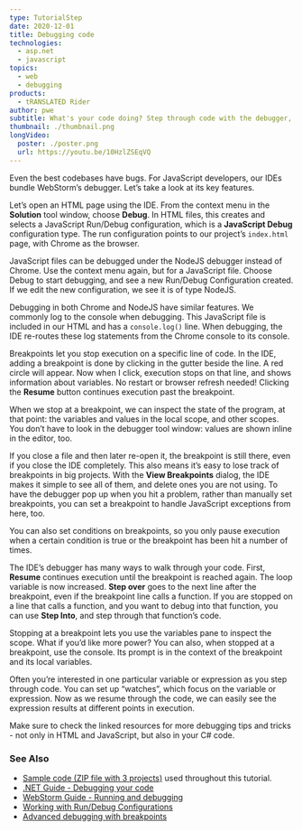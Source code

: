 ```yaml
---
type: TutorialStep
date: 2020-12-01
title: Debugging code
technologies:
  - asp.net
  - javascript
topics:
  - web
  - debugging
products:
  - tRANSLATED Rider
author: pwe
subtitle: What's your code doing? Step through code with the debugger, and find out.
thumbnail: ./thumbnail.png
longVideo:
  poster: ./poster.png
  url: https://youtu.be/10HzlZSEqVQ
---
```


Even the best codebases have bugs. For JavaScript developers, our IDEs bundle WebStorm’s debugger. Let’s take a look at its key features.

Let’s open an HTML page using the IDE. From the context menu in the **Solution** tool window, choose **Debug**. In HTML files, this creates and selects a JavaScript Run/Debug configuration, which is a **JavaScript Debug** configuration type. The run configuration points to our project’s `index.html` page, with Chrome as the browser.

JavaScript files can be debugged under the NodeJS debugger instead of Chrome. Use the context menu again, but for a JavaScript file. Choose Debug to start debugging, and see a new Run/Debug Configuration created. If we edit the new configuration, we see it is of type NodeJS.

Debugging in both Chrome and NodeJS have similar features. We commonly log to the console when debugging. This JavaScript file is included in our HTML and has a `console.log()` line. When debugging, the IDE re-routes these log statements from the Chrome console to its console.

Breakpoints let you stop execution on a specific line of code. In the IDE, adding a breakpoint is done by clicking in the gutter beside the line. A red circle will appear. Now when I click, execution stops on that line, and shows information about variables. No restart or browser refresh needed! Clicking the **Resume** button continues execution past the breakpoint.

When we stop at a breakpoint, we can inspect the state of the program, at that point: the variables and values in the local scope, and other scopes. You don’t have to look in the debugger tool window: values are shown inline in the editor, too.

If you close a file and then later re-open it, the breakpoint is still there, even if you close the IDE completely. This also means it’s easy to lose track of breakpoints in big projects. With the **View Breakpoints** dialog, the IDE makes it simple to see all of them, and delete ones you are not using. To have the debugger pop up when you hit a problem, rather than manually set breakpoints, you can set a breakpoint to handle JavaScript exceptions from here, too.

You can also set conditions on breakpoints, so you only pause execution when a certain condition is true or the breakpoint has been hit a number of times.

The IDE’s debugger has many ways to walk through your code. First, **Resume** continues execution until the breakpoint is reached again. The loop variable is now increased. **Step over** goes to the next line after the breakpoint, even if the breakpoint line calls a function. If you are stopped on a line that calls a function, and you want to debug into that function, you can use **Step Into**, and step through that function’s code.

Stopping at a breakpoint lets you use the variables pane to inspect the scope. What if you’d like more power? You can also, when stopped at a breakpoint, use the console. Its prompt is in the context of the breakpoint and its local variables.

Often you’re interested in one particular variable or expression as you step through code. You can set up “watches”, which focus on the variable or expression. Now as we resume through the code, we can easily see the expression results at different points in execution.

Make sure to check the linked resources for more debugging tips and tricks - not only in HTML and JavaScript, but also in your C# code.

### See Also

- [Sample code (ZIP file with 3 projects)](https://raw.githubusercontent.com/JetBrains/jetbrains_guide/master/sites/dotnet-guide/demos/tutorials/web-fundamentals/rider-web-fundamentals.zip) used throughout this tutorial.
- [.NET Guide - Debugging your code](https://www.jetbrains.com/dotnet/guide/topics/debugging/)
- [WebStorm Guide - Running and debugging](https://www.jetbrains.com/webstorm/guide/topics/running-debugging/)
- [Working with Run/Debug Configurations](https://www.jetbrains.com/help/rider/Run_Debug_Configuration.html)
- [Advanced debugging with breakpoints](https://blog.jetbrains.com/dotnet/2017/08/28/rider-advanced-debugging-breakpoints/)
